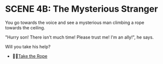 # SCENE 4B: The Mysterious Stranger 

You go towards the voice and see a mysterious man climbing a rope towards the ceiling. 

"Hurry son! There isn't much time! Please trust me! I'm an ally!", he says. 

Will you take his help? 

- 🧗‍♂️[Take the Rope](./scene5a.md)